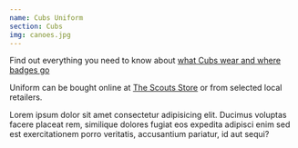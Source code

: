 ```yaml
---
name: Cubs Uniform
section: Cubs
img: canoes.jpg
---
```

Find out everything you need to know about [what Cubs wear and where badges go](https://www.scouts.org.uk/cubs/cubs-uniform-and-badge-placement/)

Uniform can be bought online at [The Scouts Store](https://shop.scouts.org.uk) or from selected local retailers.

Lorem ipsum dolor sit amet consectetur adipisicing elit. Ducimus voluptas facere placeat rem, similique dolores fugiat eos expedita adipisci enim sed est exercitationem porro veritatis, accusantium pariatur, id aut sequi?